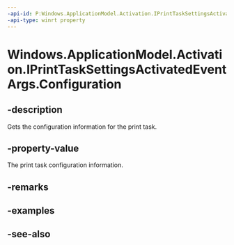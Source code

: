 ```yaml
---
-api-id: P:Windows.ApplicationModel.Activation.IPrintTaskSettingsActivatedEventArgs.Configuration
-api-type: winrt property
---
```


<!-- Property syntax
public Windows.Devices.Printers.Extensions.PrintTaskConfiguration Configuration { get; }
-->

# Windows.ApplicationModel.Activation.IPrintTaskSettingsActivatedEventArgs.Configuration

## -description
Gets the configuration information for the print task.

## -property-value
The print task configuration information.

## -remarks

## -examples

## -see-also
